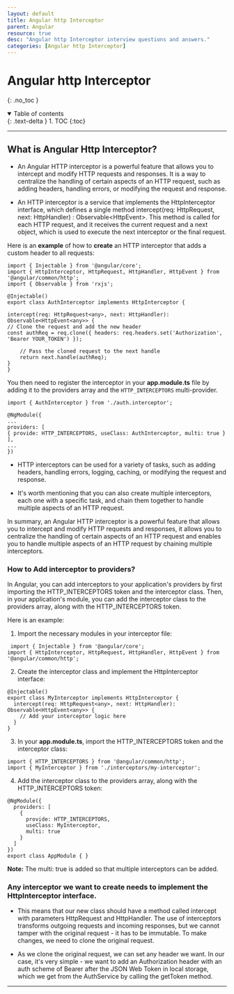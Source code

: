 ```yaml
---
layout: default
title: Angular http Interceptor
parent: Angular
resource: true
desc: "Angular http Interceptor interview questions and answers."
categories: [Angular http Interceptor]
---
```


# Angular http Interceptor
{: .no_toc }

<details open markdown="block">
  <summary>
    Table of contents
  </summary>
  {: .text-delta }
1. TOC
{:toc}
</details>

---
## What is Angular Http Interceptor?

* An Angular HTTP interceptor is a powerful feature that allows you to intercept and modify HTTP requests and responses. It is a way to centralize the handling of certain aspects of an HTTP request, such as adding headers, handling errors, or modifying the request and response.

* An HTTP interceptor is a service that implements the HttpInterceptor interface, which defines a single method intercept(req: HttpRequest<any>, next: HttpHandler) : Observable<HttpEvent<any>>. This method is called for each HTTP request, and it receives the current request and a next object, which is used to execute the next interceptor or the final request.

Here is an **example** of how to **create** an HTTP interceptor that adds a custom header to all requests:

```log
import { Injectable } from '@angular/core';
import { HttpInterceptor, HttpRequest, HttpHandler, HttpEvent } from '@angular/common/http';
import { Observable } from 'rxjs';

@Injectable()
export class AuthInterceptor implements HttpInterceptor {

intercept(req: HttpRequest<any>, next: HttpHandler): Observable<HttpEvent<any>> {
// Clone the request and add the new header
const authReq = req.clone({ headers: req.headers.set('Authorization', 'Bearer YOUR_TOKEN') });

    // Pass the cloned request to the next handle
    return next.handle(authReq);
}
}
```

You then need to register the interceptor in your **app.module.ts** file by adding it to the providers array and the `HTTP_INTERCEPTORS` multi-provider.

```log
import { AuthInterceptor } from './auth.interceptor';

@NgModule({
...
providers: [
{ provide: HTTP_INTERCEPTORS, useClass: AuthInterceptor, multi: true }
],
...
})
```

* HTTP interceptors can be used for a variety of tasks, such as adding headers, handling errors, logging, caching, or modifying the request and response.

* It's worth mentioning that you can also create multiple interceptors, each one with a specific task, and chain them together to handle multiple aspects of an HTTP request.

In summary, an Angular HTTP interceptor is a powerful feature that allows you to intercept and modify HTTP requests and responses, it allows you to centralize the handling of certain aspects of an HTTP request and enables you to handle multiple aspects of an HTTP request by chaining multiple interceptors.

### How to Add interceptor to providers?

In Angular, you can add interceptors to your application's providers by first importing the HTTP_INTERCEPTORS token and the interceptor class. Then, in your application's module, you can add the interceptor class to the providers array, along with the HTTP_INTERCEPTORS token.

Here is an example:

1. Import the necessary modules in your interceptor file:

```log
 import { Injectable } from '@angular/core';
import { HttpInterceptor, HttpRequest, HttpHandler, HttpEvent } from '@angular/common/http';
```

2. Create the interceptor class and implement the HttpInterceptor interface:

```log
@Injectable()
export class MyInterceptor implements HttpInterceptor {
  intercept(req: HttpRequest<any>, next: HttpHandler): Observable<HttpEvent<any>> {
    // Add your interceptor logic here
  }
}
```

3. In your **app.module.ts**, import the HTTP_INTERCEPTORS token and the interceptor class:

```log
import { HTTP_INTERCEPTORS } from '@angular/common/http';
import { MyInterceptor } from './interceptors/my-interceptor';
```

4. Add the interceptor class to the providers array, along with the HTTP_INTERCEPTORS token:

```log
@NgModule({
  providers: [
    {
      provide: HTTP_INTERCEPTORS,
      useClass: MyInterceptor,
      multi: true
    }
  ]
})
export class AppModule { }

```

**Note:** The multi: true is added so that multiple interceptors can be added.

### Any interceptor we want to create needs to implement the HttpInterceptor interface.

* This means that our new class should have a method called intercept with parameters HttpRequest and HttpHandler. The use of interceptors transforms outgoing requests and incoming responses, but we cannot tamper with the original request - it has to be immutable. To make changes, we need to clone the original request.

* As we clone the original request, we can set any header we want. In our case, it's very simple - we want to add an Authorization header with an auth scheme of Bearer after the JSON Web Token in local storage, which we get from the AuthService by calling the getToken method.

---















